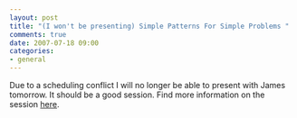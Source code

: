 ```yaml
---
layout: post
title: "(I won't be presenting) Simple Patterns For Simple Problems "
comments: true
date: 2007-07-18 09:00
categories:
- general
---
```

Due to a scheduling conflict I will no longer be able to present with James tomorrow. It should be a good session. Find more information on the session [here](http://www.calgaryug.net/).




